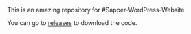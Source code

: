 This is an amazing repository for  #Sapper-WordPress-Website

You can go to [releases](https://github.com/ajay6266/create-sapper-wpsite/releases) to download the code.
